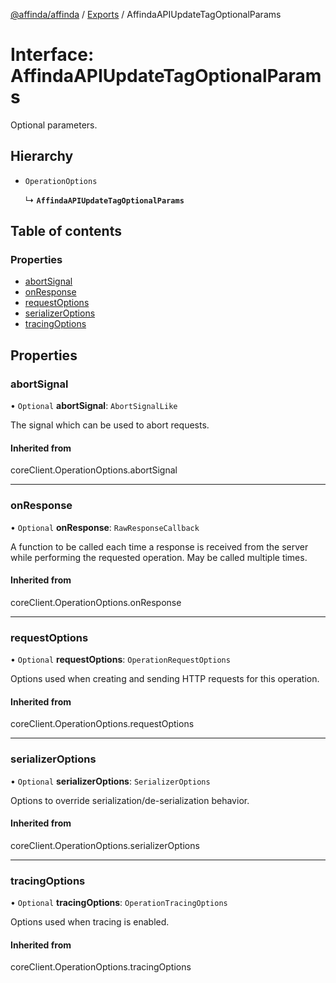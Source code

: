 [@affinda/affinda](../README.md) / [Exports](../modules.md) / AffindaAPIUpdateTagOptionalParams

# Interface: AffindaAPIUpdateTagOptionalParams

Optional parameters.

## Hierarchy

- `OperationOptions`

  ↳ **`AffindaAPIUpdateTagOptionalParams`**

## Table of contents

### Properties

- [abortSignal](AffindaAPIUpdateTagOptionalParams.md#abortsignal)
- [onResponse](AffindaAPIUpdateTagOptionalParams.md#onresponse)
- [requestOptions](AffindaAPIUpdateTagOptionalParams.md#requestoptions)
- [serializerOptions](AffindaAPIUpdateTagOptionalParams.md#serializeroptions)
- [tracingOptions](AffindaAPIUpdateTagOptionalParams.md#tracingoptions)

## Properties

### abortSignal

• `Optional` **abortSignal**: `AbortSignalLike`

The signal which can be used to abort requests.

#### Inherited from

coreClient.OperationOptions.abortSignal

___

### onResponse

• `Optional` **onResponse**: `RawResponseCallback`

A function to be called each time a response is received from the server
while performing the requested operation.
May be called multiple times.

#### Inherited from

coreClient.OperationOptions.onResponse

___

### requestOptions

• `Optional` **requestOptions**: `OperationRequestOptions`

Options used when creating and sending HTTP requests for this operation.

#### Inherited from

coreClient.OperationOptions.requestOptions

___

### serializerOptions

• `Optional` **serializerOptions**: `SerializerOptions`

Options to override serialization/de-serialization behavior.

#### Inherited from

coreClient.OperationOptions.serializerOptions

___

### tracingOptions

• `Optional` **tracingOptions**: `OperationTracingOptions`

Options used when tracing is enabled.

#### Inherited from

coreClient.OperationOptions.tracingOptions
